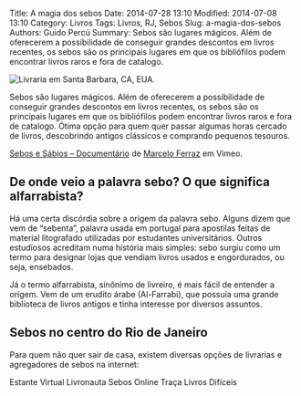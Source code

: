 Title: A magia dos sebos
Date:  2014-07-28 13:10
Modified:  2014-07-08 13:10
Category: Livros
Tags: Livros, RJ, Sebos
Slug: a-magia-dos-sebos
Authors: Guido Percú
Summary: Sebos são lugares mágicos. Além de oferecerem a possibilidade de conseguir grandes descontos em livros recentes, os sebos são os principais lugares em que os bibliófilos podem encontrar livros raros e fora de catalogo.

![Livraria em Santa Barbara, CA, EUA.](../images/2015/11/bookstore.jpg)

Sebos são lugares mágicos. Além de oferecerem a possibilidade de conseguir grandes descontos em livros recentes, os sebos são os principais lugares em que os bibliófilos podem encontrar livros raros e fora de catalogo.  Ótima opção para quem quer passar algumas horas cercado de livros, descobrindo antigos clássicos e comprando pequenos tesouros.



[Sebos e Sábios – Documentário](http://vimeo.com/18460358) de [Marcelo Ferraz](http://vimeo.com/user1743200) em Vimeo.

##  De onde veio a palavra sebo? O que significa alfarrabista?

Há uma certa discórdia sobre a origem da palavra sebo. Alguns dizem que vem de “sebenta”, palavra usada em portugal para apostilas feitas de material litografado utilizadas por estudantes universitários. Outros estudiosos acreditam numa história mais simples: sebo surgiu como um termo para designar lojas que vendiam livros usados e engordurados, ou seja, ensebados.

Já o termo alfarrabista, sinônimo de livreiro, é mais fácil de entender a origem. Vem de um erudito árabe (Al-Farrabi), que possuía uma grande biblioteca de livros antigos e tinha interesse por diversos assuntos.

## Sebos no centro do Rio de Janeiro


Para quem não quer sair de casa, existem diversas opções de livrarias e agregadores de sebos na internet:

Estante Virtual
Livronauta
Sebos Online
Traça
Livros Difíceis
